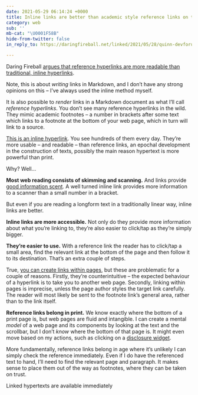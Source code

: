 ```yaml
---
date: 2021-05-29 06:14:24 +0000
title: Inline links are better than academic style reference links on the web
category: web
sub: ''
mb-cat: "\U0001F58B"
hide-from-twitter: false
in_reply_to: https://daringfireball.net/linked/2021/05/28/quinn-devforums-markdown

---
```

Daring Fireball [argues that reference hyperlinks are more readable than traditional, inline hyperlinks](https://daringfireball.net/linked/2021/05/28/quinn-devforums-markdown).

Note, this is about _writing_ links in Markdown, and I don’t have any strong opinions on this – I’ve always used the inline method myself.

It is also possible to _render_ links in a Markdown document as what I’ll call _reference hyperlinks_. You don’t see many reference hyperlinks in the wild. They mimic academic footnotes – a number in brackets after some text which links to a footnote at the bottom of your web page, which in turn will link to a source.

[This is an inline hyperlink](https://en.wikipedia.org/wiki/Hyperlink). You see hundreds of them every day. They’re more usable – and readable – than reference links, an epochal development in the construction of texts, possibly the main reason hypertext is more powerful than print.

Why? Well...

**Most web reading consists of skimming and scanning.** And links provide [good information scent](https://www.nngroup.com/articles/information-scent/). A well turned inline link provides more information to a scanner than a small number in a bracket.

But even if you are reading a longform text in a traditionally linear way, inline links are better.

**Inline links are more accessible.** Not only do they provide more information about what you’re linking to, they’re also easier to click/tap as they’re simply bigger.

**They’re easier to use.** With a reference link the reader has to click/tap a small area, find the relevant link at the bottom of the page and then follow it to its destination. That’s an extra couple of steps.

True, [you can create links within pages](http://www.echoecho.com/htmllinks08.htm), but these are problematic for a couple of reasons. Firstly, they’re counterintuitive – the expected behaviour of a hyperlink is to take you to another web page. Secondly, linking within pages is imprecise, unless the page author styles the target link carefully. The reader will most likely be sent to the footnote link’s general area, rather than to the link itself.

**Reference links belong in print.** We know exactly where the bottom of a print page is, but web pages are fluid and intangible. I can create a mental _model_ of a web page and its components by looking at the text and the scrollbar, but I don’t _know_ where the bottom of that page is. It might even move based on my actions, such as clicking on a [disclosure widget](https://adrianroselli.com/2020/05/disclosure-widgets.html).

More fundamentally, reference links belong in age where it’s unlikely I can simply check the reference immediately. Even if I do have the referenced text to hand, I’ll need to find the relevant page and paragraph. It makes sense to place them out of the way as footnotes, where they can be taken on trust.

Linked hypertexts are available immediately